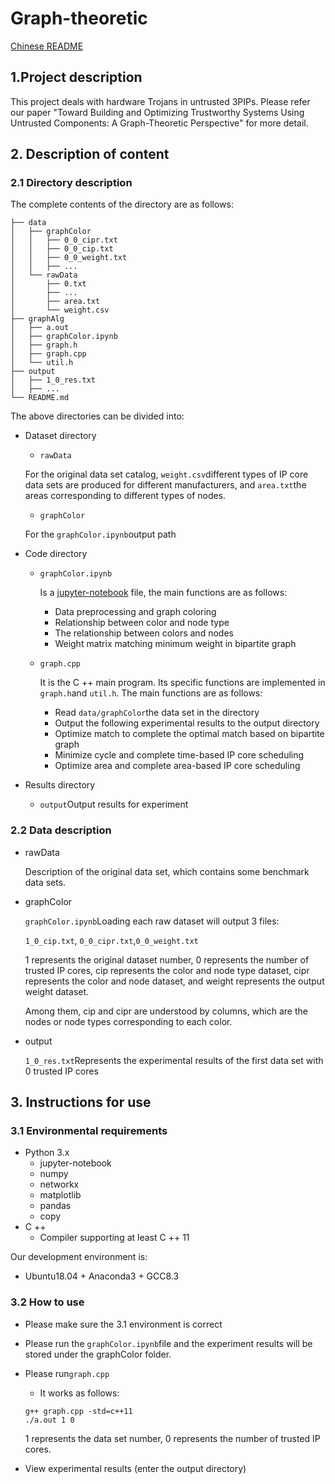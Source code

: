 # Graph-theoretic
[Chinese README](./README.ch.md)

## 1.Project description
This project deals with hardware Trojans in untrusted 3PIPs. Please refer our paper "Toward Building and Optimizing Trustworthy Systems Using Untrusted Components:
A Graph-Theoretic Perspective" for more detail.
## 2. Description of content

### 2.1 Directory description

The complete contents of the directory are as follows:

```
├── data
│   ├── graphColor
│   │   ├── 0_0_cipr.txt
│   │   ├── 0_0_cip.txt
│   │   ├── 0_0_weight.txt
│   │   ├── ...
│   └── rawData
│       ├── 0.txt
│       ├── ...
│       ├── area.txt
│       └── weight.csv
├── graphAlg
│   ├── a.out
│   ├── graphColor.ipynb
│   ├── graph.h
│   ├── graph.cpp
│   └── util.h
├── output
│   ├── 1_0_res.txt
│   ├── ...
└── README.md
```

The above directories can be divided into:

- Dataset directory

  - `rawData`

  For the original data set catalog, `weight.csv`different types of IP core data sets are produced for different manufacturers, and `area.txt`the areas corresponding to different types of nodes.

  - `graphColor`

  For the `graphColor.ipynb`output path

- Code directory

  - `graphColor.ipynb`

    Is a [jupyter-notebook](https://jupyter.org/) file, the main functions are as follows:

    - Data preprocessing and graph coloring
    - Relationship between color and node type
    - The relationship between colors and nodes
    - Weight matrix matching minimum weight in bipartite graph

  - `graph.cpp`

    It is the C ++ main program. Its specific functions are implemented in `graph.h`and `util.h`. The main functions are as follows:

    - Read `data/graphColor`the data set in the directory
    - Output the following experimental results to the output directory
    - Optimize match to complete the optimal match based on bipartite graph
    - Minimize cycle and complete time-based IP core scheduling
    - Optimize area and complete area-based IP core scheduling

- Results directory

  - `output`Output results for experiment

### 2.2 Data description

- rawData

  Description of the original data set, which contains some benchmark data sets.

- graphColor

  `graphColor.ipynb`Loading each raw dataset will output 3 files:

  `1_0_cip.txt`, `0_0_cipr.txt`,`0_0_weight.txt`

  1 represents the original dataset number, 0 represents the number of trusted IP cores, cip represents the color and node type dataset, cipr represents the color and node dataset, and weight represents the output weight dataset.

  Among them, cip and cipr are understood by columns, which are the nodes or node types corresponding to each color.

- output

  `1_0_res.txt`Represents the experimental results of the first data set with 0 trusted IP cores

## 3. Instructions for use

### 3.1 Environmental requirements

- Python 3.x
  - jupyter-notebook
  - numpy
  - networkx
  - matplotlib
  - pandas
  - copy
- C ++
  - Compiler supporting at least C ++ 11

Our development environment is:

- Ubuntu18.04 + Anaconda3 + GCC8.3

### 3.2 How to use

- Please make sure the 3.1 environment is correct

- Please run the `graphColor.ipynb`file and the experiment results will be stored under the graphColor folder.

- Please run`graph.cpp`

  - It works as follows:

  ```
  g++ graph.cpp -std=c++11
  ./a.out 1 0
  ```

  1 represents the data set number, 0 represents the number of trusted IP cores.

- View experimental results (enter the output directory)

